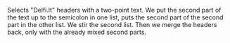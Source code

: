 Selects "Delfi.lt" headers with a two-point text. We put the second part of the text up to the semicolon in one list, puts the second part of the second part in the other list. We stir the second list. Then we merge the headers back, only with the already mixed second parts.
